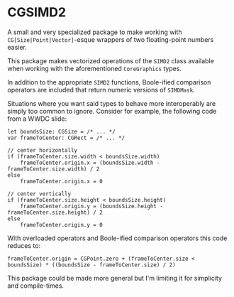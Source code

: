 # CGSIMD2

A small and very specialized package to make working with `CG[Size|Point|Vector]`-esque wrappers of two floating-point numbers easier.

This package makes vectorized operations of the `SIMD2` class available when working with the aforementioned `CoreGraphics` types.

In addition to the appropriate `SIMD2` functions, Boole-ified comparison operators are included that return numeric versions of `SIMDMask`.

Situations where you want said types to behave more interoperably are simply too common to ignore. Consider for example, the following code from a WWDC slide:

    let boundsSize: CGSize = /* ... */
    var frameToCenter: CGRect = /* ... */
    
    // center horizontally
    if (frameToCenter.size.width < boundsSize.width)
        frameToCenter.origin.x = (boundsSize.width - frameToCenter.size.width) / 2
    else
        frameToCenter.origin.x = 0

    // center vertically
    if (frameToCenter.size.height < boundsSize.height)
        frameToCenter.origin.y = (boundsSize.height - frameToCenter.size.height) / 2
    else
        frameToCenter.origin.y = 0

With overloaded operators and Boole-ified comparison operators this code reduces to:

    frameToCenter.origin = CGPoint.zero + (frameToCenter.size < boundsSize) * ((boundsSize - frameToCenter.size) / 2)

This package could be made more general but I'm limiting it for simplicity and compile-times.
